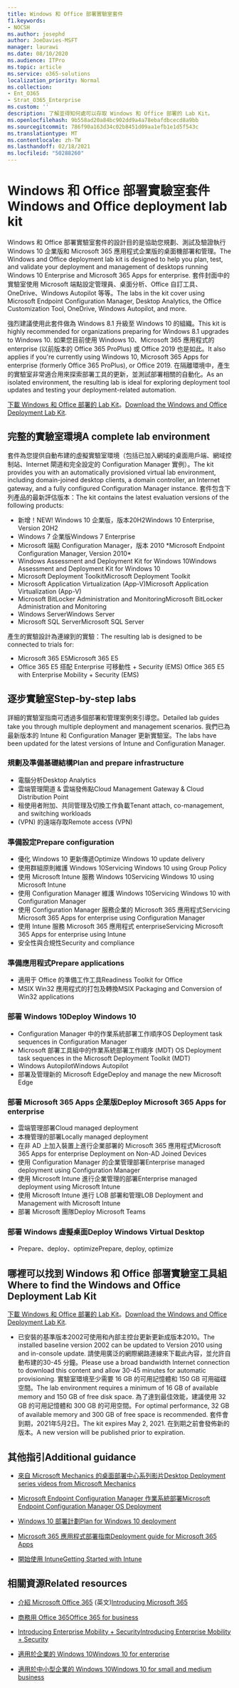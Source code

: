 ```yaml
---
title: Windows 和 Office 部署實驗室套件
f1.keywords:
- NOCSH
ms.author: josephd
author: JoeDavies-MSFT
manager: laurawi
ms.date: 08/10/2020
ms.audience: ITPro
ms.topic: article
ms.service: o365-solutions
localization_priority: Normal
ms.collection:
- Ent_O365
- Strat_O365_Enterprise
ms.custom: ''
description: 了解並得知何處可以存取 Windows 和 Office 部署的 Lab Kit。
ms.openlocfilehash: 9b558ad20a84bc902dd9a4a78ebafdbcecd8a9bb
ms.sourcegitcommit: 786f90a163d34c02b8451d09aa1efb1e1d5f543c
ms.translationtype: MT
ms.contentlocale: zh-TW
ms.lasthandoff: 02/18/2021
ms.locfileid: "50288260"
---
```

# <a name="windows-and-office-deployment-lab-kit"></a><span data-ttu-id="11cd0-103">Windows 和 Office 部署實驗室套件</span><span class="sxs-lookup"><span data-stu-id="11cd0-103">Windows and Office deployment lab kit</span></span>

<span data-ttu-id="11cd0-104">Windows 和 Office 部署實驗室套件的設計目的是協助您規劃、測試及驗證執行 Windows 10 企業版和 Microsoft 365 應用程式企業版的桌面機部署和管理。</span><span class="sxs-lookup"><span data-stu-id="11cd0-104">The Windows and Office deployment lab kit is designed to help you plan, test, and validate your deployment and management of desktops running Windows 10 Enterprise and Microsoft 365 Apps for enterprise.</span></span> <span data-ttu-id="11cd0-105">套件封面中的實驗室使用 Microsoft 端點設定管理員、桌面分析、Office 自訂工具、OneDrive、Windows Autopilot 等等。</span><span class="sxs-lookup"><span data-stu-id="11cd0-105">The labs in the kit cover using Microsoft Endpoint Configuration Manager, Desktop Analytics, the Office Customization Tool, OneDrive, Windows Autopilot, and more.</span></span>

<span data-ttu-id="11cd0-106">強烈建議使用此套件做為 Windows 8.1 升級至 Windows 10 的組織。</span><span class="sxs-lookup"><span data-stu-id="11cd0-106">This kit is highly recommended for organizations preparing for Windows 8.1 upgrades to Windows 10.</span></span> <span data-ttu-id="11cd0-107">如果您目前使用 Windows 10、Microsoft 365 應用程式的 enterprise (以前版本的 Office 365 ProPlus) 或 Office 2019 也是如此。</span><span class="sxs-lookup"><span data-stu-id="11cd0-107">It also applies if you're currently using Windows 10, Microsoft 365 Apps for enterprise (formerly Office 365 ProPlus), or Office 2019.</span></span> <span data-ttu-id="11cd0-108">在隔離環境中，產生的實驗室非常適合用來探索部署工具的更新，並測試部署相關的自動化。</span><span class="sxs-lookup"><span data-stu-id="11cd0-108">As an isolated environment, the resulting lab is ideal for exploring deployment tool updates and testing your deployment-related automation.</span></span>

<span data-ttu-id="11cd0-109">[下載 Windows 和 Office 部署的 Lab Kit](https://www.microsoft.com/evalcenter/evaluate-lab-kit)。</span><span class="sxs-lookup"><span data-stu-id="11cd0-109">[Download the Windows and Office Deployment Lab Kit](https://www.microsoft.com/evalcenter/evaluate-lab-kit).</span></span>

## <a name="a-complete-lab-environment"></a><span data-ttu-id="11cd0-110">完整的實驗室環境</span><span class="sxs-lookup"><span data-stu-id="11cd0-110">A complete lab environment</span></span>

<span data-ttu-id="11cd0-111">套件為您提供自動布建的虛擬實驗室環境（包括已加入網域的桌面用戶端、網域控制站、Internet 閘道和完全設定的 Configuration Manager 實例）。</span><span class="sxs-lookup"><span data-stu-id="11cd0-111">The kit provides you with an automatically provisioned virtual lab environment, including domain-joined desktop clients, a domain controller, an Internet gateway, and a fully configured Configuration Manager instance.</span></span> <span data-ttu-id="11cd0-112">套件包含下列產品的最新評估版本：</span><span class="sxs-lookup"><span data-stu-id="11cd0-112">The kit contains the latest evaluation versions of the following products:</span></span>

  - <span data-ttu-id="11cd0-113">新增！</span><span class="sxs-lookup"><span data-stu-id="11cd0-113">NEW!</span></span> <span data-ttu-id="11cd0-114">Windows 10 企業版，版本20H2</span><span class="sxs-lookup"><span data-stu-id="11cd0-114">Windows 10 Enterprise, Version 20H2</span></span>
  - <span data-ttu-id="11cd0-115">Windows 7 企業版</span><span class="sxs-lookup"><span data-stu-id="11cd0-115">Windows 7 Enterprise</span></span>
  - <span data-ttu-id="11cd0-116">Microsoft 端點 Configuration Manager，版本 2010 \*</span><span class="sxs-lookup"><span data-stu-id="11cd0-116">Microsoft Endpoint Configuration Manager, Version 2010\*</span></span>
  - <span data-ttu-id="11cd0-117">Windows Assessment and Deployment Kit for Windows 10</span><span class="sxs-lookup"><span data-stu-id="11cd0-117">Windows Assessment and Deployment Kit for Windows 10</span></span>
  - <span data-ttu-id="11cd0-118">Microsoft Deployment Toolkit</span><span class="sxs-lookup"><span data-stu-id="11cd0-118">Microsoft Deployment Toolkit</span></span>
  - <span data-ttu-id="11cd0-119">Microsoft Application Virtualization (App-V)</span><span class="sxs-lookup"><span data-stu-id="11cd0-119">Microsoft Application Virtualization (App-V)</span></span>
  - <span data-ttu-id="11cd0-120">Microsoft BitLocker Administration and Monitoring</span><span class="sxs-lookup"><span data-stu-id="11cd0-120">Microsoft BitLocker Administration and Monitoring</span></span> 
  - <span data-ttu-id="11cd0-121">Windows Server</span><span class="sxs-lookup"><span data-stu-id="11cd0-121">Windows Server</span></span> 
  - <span data-ttu-id="11cd0-122">Microsoft SQL Server</span><span class="sxs-lookup"><span data-stu-id="11cd0-122">Microsoft SQL Server</span></span> 

<span data-ttu-id="11cd0-123">產生的實驗設計為連線到的實驗：</span><span class="sxs-lookup"><span data-stu-id="11cd0-123">The resulting lab is designed to be connected to trials for:</span></span> 

  - <span data-ttu-id="11cd0-124">Microsoft 365 E5</span><span class="sxs-lookup"><span data-stu-id="11cd0-124">Microsoft 365 E5</span></span>
  - <span data-ttu-id="11cd0-125">Office 365 E5 搭配 Enterprise 可移動性 + Security (EMS) </span><span class="sxs-lookup"><span data-stu-id="11cd0-125">Office 365 E5 with Enterprise Mobility + Security (EMS)</span></span>

## <a name="step-by-step-labs"></a><span data-ttu-id="11cd0-126">逐步實驗室</span><span class="sxs-lookup"><span data-stu-id="11cd0-126">Step-by-step labs</span></span>

<span data-ttu-id="11cd0-127">詳細的實驗室指南可透過多個部署和管理案例來引導您。</span><span class="sxs-lookup"><span data-stu-id="11cd0-127">Detailed lab guides take you through multiple deployment and management scenarios.</span></span> <span data-ttu-id="11cd0-128">我們已為最新版本的 Intune 和 Configuration Manager 更新實驗室。</span><span class="sxs-lookup"><span data-stu-id="11cd0-128">The labs have been updated for the latest versions of Intune and Configuration Manager.</span></span> 

### <a name="plan-and-prepare-infrastructure"></a><span data-ttu-id="11cd0-129">規劃及準備基礎結構</span><span class="sxs-lookup"><span data-stu-id="11cd0-129">Plan and prepare infrastructure</span></span> 
- <span data-ttu-id="11cd0-130">電腦分析</span><span class="sxs-lookup"><span data-stu-id="11cd0-130">Desktop Analytics</span></span> 
- <span data-ttu-id="11cd0-131">雲端管理閘道 & 雲端發佈點</span><span class="sxs-lookup"><span data-stu-id="11cd0-131">Cloud Management Gateway & Cloud Distribution Point</span></span> 
- <span data-ttu-id="11cd0-132">租使用者附加、共同管理及切換工作負載</span><span class="sxs-lookup"><span data-stu-id="11cd0-132">Tenant attach, co-management, and switching workloads</span></span> 
- <span data-ttu-id="11cd0-133"> (VPN) 的遠端存取</span><span class="sxs-lookup"><span data-stu-id="11cd0-133">Remote access (VPN)</span></span> 

### <a name="prepare-configuration"></a><span data-ttu-id="11cd0-134">準備設定</span><span class="sxs-lookup"><span data-stu-id="11cd0-134">Prepare configuration</span></span>   

- <span data-ttu-id="11cd0-135">優化 Windows 10 更新傳遞</span><span class="sxs-lookup"><span data-stu-id="11cd0-135">Optimize Windows 10 update delivery</span></span>   
- <span data-ttu-id="11cd0-136">使用群組原則維護 Windows 10</span><span class="sxs-lookup"><span data-stu-id="11cd0-136">Servicing Windows 10 using Group Policy</span></span>
- <span data-ttu-id="11cd0-137">使用 Microsoft Intune 服務 Windows 10</span><span class="sxs-lookup"><span data-stu-id="11cd0-137">Servicing Windows 10 using Microsoft Intune</span></span>   
- <span data-ttu-id="11cd0-138">使用 Configuration Manager 維護 Windows 10</span><span class="sxs-lookup"><span data-stu-id="11cd0-138">Servicing Windows 10 with Configuration Manager</span></span>   
- <span data-ttu-id="11cd0-139">使用 Configuration Manager 服務企業的 Microsoft 365 應用程式</span><span class="sxs-lookup"><span data-stu-id="11cd0-139">Servicing Microsoft 365 Apps for enterprise using Configuration Manager</span></span>   
- <span data-ttu-id="11cd0-140">使用 Intune 服務 Microsoft 365 應用程式 enterprise</span><span class="sxs-lookup"><span data-stu-id="11cd0-140">Servicing Microsoft 365 Apps for enterprise using Intune</span></span>  
- <span data-ttu-id="11cd0-141">安全性與合規性</span><span class="sxs-lookup"><span data-stu-id="11cd0-141">Security and compliance</span></span>   

### <a name="prepare-applications"></a><span data-ttu-id="11cd0-142">準備應用程式</span><span class="sxs-lookup"><span data-stu-id="11cd0-142">Prepare applications</span></span>    

- <span data-ttu-id="11cd0-143">適用于 Office 的準備工作工具</span><span class="sxs-lookup"><span data-stu-id="11cd0-143">Readiness Toolkit for Office</span></span>  
- <span data-ttu-id="11cd0-144">MSIX Win32 應用程式的打包及轉換</span><span class="sxs-lookup"><span data-stu-id="11cd0-144">MSIX Packaging and Conversion of Win32 applications</span></span>   

### <a name="deploy-windows-10"></a><span data-ttu-id="11cd0-145">部署 Windows 10</span><span class="sxs-lookup"><span data-stu-id="11cd0-145">Deploy Windows 10</span></span>   

- <span data-ttu-id="11cd0-146">Configuration Manager 中的作業系統部署工作順序</span><span class="sxs-lookup"><span data-stu-id="11cd0-146">OS Deployment task sequences in Configuration Manager</span></span>
- <span data-ttu-id="11cd0-147">Microsoft 部署工具組中的作業系統部署工作順序 (MDT) </span><span class="sxs-lookup"><span data-stu-id="11cd0-147">OS Deployment task sequences in the Microsoft Deployment Toolkit (MDT)</span></span>
- <span data-ttu-id="11cd0-148">Windows Autopilot</span><span class="sxs-lookup"><span data-stu-id="11cd0-148">Windows Autopilot</span></span>
- <span data-ttu-id="11cd0-149">部署及管理新的 Microsoft Edge</span><span class="sxs-lookup"><span data-stu-id="11cd0-149">Deploy and manage the new Microsoft Edge</span></span>  

### <a name="deploy-microsoft-365-apps-for-enterprise"></a><span data-ttu-id="11cd0-150">部署 Microsoft 365 Apps 企業版</span><span class="sxs-lookup"><span data-stu-id="11cd0-150">Deploy Microsoft 365 Apps for enterprise</span></span>    

- <span data-ttu-id="11cd0-151">雲端管理部署</span><span class="sxs-lookup"><span data-stu-id="11cd0-151">Cloud managed deployment</span></span>  
- <span data-ttu-id="11cd0-152">本機管理的部署</span><span class="sxs-lookup"><span data-stu-id="11cd0-152">Locally managed deployment</span></span>    
- <span data-ttu-id="11cd0-153">在非 AD 上加入裝置上進行企業部署的 Microsoft 365 應用程式</span><span class="sxs-lookup"><span data-stu-id="11cd0-153">Microsoft 365 Apps for enterprise Deployment on Non-AD Joined Devices</span></span> 
- <span data-ttu-id="11cd0-154">使用 Configuration Manager 的企業管理部署</span><span class="sxs-lookup"><span data-stu-id="11cd0-154">Enterprise managed deployment using Configuration Manager</span></span>
- <span data-ttu-id="11cd0-155">使用 Microsoft Intune 進行企業管理的部署</span><span class="sxs-lookup"><span data-stu-id="11cd0-155">Enterprise managed deployment using Microsoft Intune</span></span>  
- <span data-ttu-id="11cd0-156">使用 Microsoft Intune 進行 LOB 部署和管理</span><span class="sxs-lookup"><span data-stu-id="11cd0-156">LOB Deployment and Management with Microsoft Intune</span></span>
- <span data-ttu-id="11cd0-157">部署 Microsoft 團隊</span><span class="sxs-lookup"><span data-stu-id="11cd0-157">Deploy Microsoft Teams</span></span>

### <a name="deploy-windows-virtual-desktop"></a><span data-ttu-id="11cd0-158">部署 Windows 虛擬桌面</span><span class="sxs-lookup"><span data-stu-id="11cd0-158">Deploy Windows Virtual Desktop</span></span>  

- <span data-ttu-id="11cd0-159">Prepare、deploy、optimize</span><span class="sxs-lookup"><span data-stu-id="11cd0-159">Prepare, deploy, optimize</span></span>
 
## <a name="where-to-find-the-windows-and-office-deployment-lab-kit"></a><span data-ttu-id="11cd0-160">哪裡可以找到 Windows 和 Office 部署實驗室工具組</span><span class="sxs-lookup"><span data-stu-id="11cd0-160">Where to find the Windows and Office Deployment Lab Kit</span></span>

<span data-ttu-id="11cd0-161">[下載 Windows 和 Office 部署的 Lab Kit](https://www.microsoft.com/evalcenter/evaluate-lab-kit)。</span><span class="sxs-lookup"><span data-stu-id="11cd0-161">[Download the Windows and Office Deployment Lab Kit](https://www.microsoft.com/evalcenter/evaluate-lab-kit).</span></span>

* <span data-ttu-id="11cd0-162">已安裝的基準版本2002可使用和內部主控台更新更新成版本2010。</span><span class="sxs-lookup"><span data-stu-id="11cd0-162">The installed baseline version 2002 can be updated to Version 2010 using and in-console update.</span></span> <span data-ttu-id="11cd0-163">請使用廣泛的網際網路連線來下載此內容，並允許自動布建的30-45 分鐘。</span><span class="sxs-lookup"><span data-stu-id="11cd0-163">Please use a broad bandwidth Internet connection to download this content and allow 30-45 minutes for automatic provisioning.</span></span> <span data-ttu-id="11cd0-164">實驗室環境至少需要 16 GB 的可用記憶體和 150 GB 可用磁碟空間。</span><span class="sxs-lookup"><span data-stu-id="11cd0-164">The lab environment requires a minimum of 16 GB of available memory and 150 GB of free disk space.</span></span> <span data-ttu-id="11cd0-165">為了達到最佳效能，建議使用 32 GB 的可用記憶體和 300 GB 的可用空間。</span><span class="sxs-lookup"><span data-stu-id="11cd0-165">For optimal performance, 32 GB of available memory and 300 GB of free space is recommended.</span></span> <span data-ttu-id="11cd0-166">套件會到期，2021年5月2日。</span><span class="sxs-lookup"><span data-stu-id="11cd0-166">The kit expires May 2, 2021.</span></span> <span data-ttu-id="11cd0-167">在到期之前會發佈新的版本。</span><span class="sxs-lookup"><span data-stu-id="11cd0-167">A new version will be published prior to expiration.</span></span>

## <a name="additional-guidance"></a><span data-ttu-id="11cd0-168">其他指引</span><span class="sxs-lookup"><span data-stu-id="11cd0-168">Additional guidance</span></span>

  - [<span data-ttu-id="11cd0-169">來自 Microsoft Mechanics 的桌面部署中心系列影片</span><span class="sxs-lookup"><span data-stu-id="11cd0-169">Desktop Deployment series videos from Microsoft Mechanics</span></span>](https://www.aka.ms/watchhowtoshift)

  - [<span data-ttu-id="11cd0-170">Microsoft Endpoint Configuration Manager 作業系統部署</span><span class="sxs-lookup"><span data-stu-id="11cd0-170">Microsoft Endpoint Configuration Manager OS Deployment</span></span>](https://docs.microsoft.com/mem/configmgr/osd/understand/introduction-to-operating-system-deployment)

  - [<span data-ttu-id="11cd0-171">Windows 10 部署計劃</span><span class="sxs-lookup"><span data-stu-id="11cd0-171">Plan for Windows 10 deployment</span></span>](https://docs.microsoft.com/windows/deployment/planning/index)

  - [<span data-ttu-id="11cd0-172">Microsoft 365 應用程式部署指南</span><span class="sxs-lookup"><span data-stu-id="11cd0-172">Deployment guide for Microsoft 365 Apps</span></span>](https://docs.microsoft.com/deployoffice/deployment-guide-microsoft-365-apps)

  - [<span data-ttu-id="11cd0-173">開始使用 Intune</span><span class="sxs-lookup"><span data-stu-id="11cd0-173">Getting Started with Intune</span></span>](https://docs.microsoft.com/intune/get-started-evaluation)

## <a name="related-resources"></a><span data-ttu-id="11cd0-174">相關資源</span><span class="sxs-lookup"><span data-stu-id="11cd0-174">Related resources</span></span>

  - <span data-ttu-id="11cd0-175">[介紹 Microsoft Office 365](https://www.microsoft.com/microsoft-365/default.aspx) (英文)</span><span class="sxs-lookup"><span data-stu-id="11cd0-175">[Introducing Microsoft 365](https://www.microsoft.com/microsoft-365/default.aspx)</span></span>

  - [<span data-ttu-id="11cd0-176">商務用 Office 365</span><span class="sxs-lookup"><span data-stu-id="11cd0-176">Office 365 for business</span></span>](https://products.office.com/business/office)

  - [<span data-ttu-id="11cd0-177">Introducing Enterprise Mobility + Security</span><span class="sxs-lookup"><span data-stu-id="11cd0-177">Introducing Enterprise Mobility + Security</span></span>](https://www.microsoft.com/cloud-platform/enterprise-mobility-security)

  - [<span data-ttu-id="11cd0-178">適用於企業的 Windows 10</span><span class="sxs-lookup"><span data-stu-id="11cd0-178">Windows 10 for enterprise</span></span>](https://www.microsoft.com/WindowsForBusiness/windows-for-enterprise)

  - [<span data-ttu-id="11cd0-179">適用於中小型企業的 Windows 10</span><span class="sxs-lookup"><span data-stu-id="11cd0-179">Windows 10 for small and medium business</span></span>](https://www.microsoft.com/WindowsForBusiness/windows-for-small-business)
